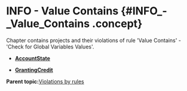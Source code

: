 # INFO - Value Contains {#INFO_-_Value_Contains .concept}

Chapter contains projects and their violations of rule 'Value Contains' - 'Check for Global Variables Values'.

-   **[AccountState](../../qa/rules/Value_Contains/violation2.md)**  

-   **[GrantingCredit](../../qa/rules/Value_Contains/violation1.md)**  


**Parent topic:**[Violations by rules](../../qa/common/violationsByRules.md)


